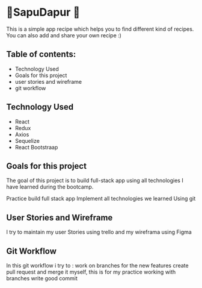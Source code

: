 # 🍛SapuDapur 🍛

This is a simple app recipe which helps you to find different kind of recipes. You can also add and share your own recipe :)

## Table of contents:

- Technology Used
- Goals for this project
- user stories and wireframe
- git workflow

## Technology Used
- React
- Redux
- Axios
- Sequelize
- React Bootstraap

## Goals for this project
The goal of this project is to build full-stack app using all technologies I have learned during the bootcamp. 

Practice build full stack app
Implement all technologies we learned 
Using git

## User Stories and Wireframe
I try to maintain my user Stories using trello and my wireframa using Figma

## Git Workflow
In this git workflow i try to :
work on branches for the new features
create pull request and merge it myself, this is for my practice working with branches
write good commit 

